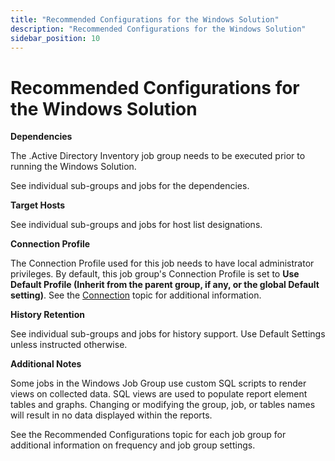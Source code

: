 ```yaml
---
title: "Recommended Configurations for the Windows Solution"
description: "Recommended Configurations for the Windows Solution"
sidebar_position: 10
---
```


# Recommended Configurations for the Windows Solution

**Dependencies**

The .Active Directory Inventory job group needs to be executed prior to running the Windows
Solution.

See individual sub-groups and jobs for the dependencies.

**Target Hosts**

See individual sub-groups and jobs for host list designations.

**Connection Profile**

The Connection Profile used for this job needs to have local administrator privileges. By default,
this job group's Connection Profile is set to **Use Default Profile (Inherit from the parent group,
if any, or the global Default setting)**. See the
[Connection](/docs/accessanalyzer/12.0/admin/settings/connection/overview.md) topic for additional information.

**History Retention**

See individual sub-groups and jobs for history support. Use Default Settings unless instructed
otherwise.

**Additional Notes**

Some jobs in the Windows Job Group use custom SQL scripts to render views on collected data. SQL
views are used to populate report element tables and graphs. Changing or modifying the group, job,
or tables names will result in no data displayed within the reports.

See the Recommended Configurations topic for each job group for additional information on frequency
and job group settings.
